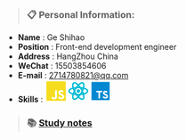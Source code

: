 > ### :clipboard: Personal Information:

- **Name** : Ge Shihao
- **Position** : Front-end development engineer
- **Address** : HangZhou China
- **WeChat** : 15503854606
- **E-mail** : 2714780821@qq.com
- **Skills** : <img src="./images/js.svg"/><img src="./images/react.svg"/><img src="./images/ts.svg"/>

> ### :books: [Study notes](https://github.com/randomtc/study-notes)
